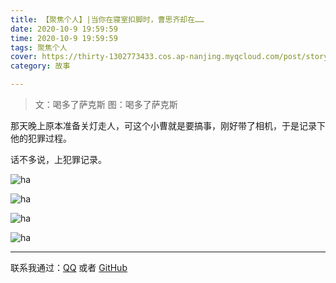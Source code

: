 ```yaml
---
title: 【聚焦个人】|当你在寝室扣脚时，曹思齐却在……
date: 2020-10-9 19:59:59
time: 2020-10-9 19:59:59
tags: 聚焦个人
cover: https://thirty-1302773433.cos.ap-nanjing.myqcloud.com/post/story-focus/glass-of-C2/DSC_6664.JPG
category: 故事

---
```

> 文：喝多了萨克斯
> 图：喝多了萨克斯

那天晚上原本准备关灯走人，可这个小曹就是要搞事，刚好带了相机，于是记录下他的犯罪过程。  

话不多说，上犯罪记录。  

![ha](https://thirty-1302773433.cos.ap-nanjing.myqcloud.com/post/story-focus/glass-of-C2/DSC_6649.JPG)


![ha](https://thirty-1302773433.cos.ap-nanjing.myqcloud.com/post/story-focus/glass-of-C2/DSC_6652.JPG)

![ha](https://thirty-1302773433.cos.ap-nanjing.myqcloud.com/post/story-focus/glass-of-C2/DSC_6658.JPG)

![ha](https://thirty-1302773433.cos.ap-nanjing.myqcloud.com/post/story-focus/glass-of-C2/DSC_6664.JPG)






----------------------------------------------------------------------------------------------------------------------------------------------------------------------------------------------------------------

联系我通过：[QQ](https://thirty-1302773433.cos.ap-nanjing.myqcloud.com/post/about/1601644798481_temp_qrcode_share_9993.png) 或者 [GitHub](https://github.com)  
